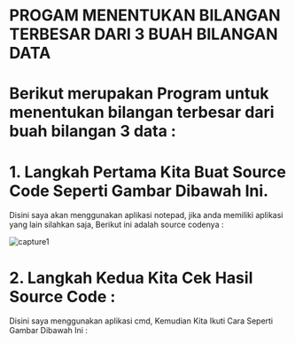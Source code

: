 # PROGAM MENENTUKAN BILANGAN TERBESAR DARI 3 BUAH BILANGAN DATA

# Berikut merupakan Program untuk menentukan  bilangan terbesar dari buah bilangan 3 data :

# 1. Langkah Pertama Kita Buat Source Code Seperti Gambar Dibawah Ini.
   
   Disini saya akan menggunakan aplikasi notepad, jika anda memiliki aplikasi yang lain silahkan saja, Berikut ini adalah source codenya  :
   
![capture1](https://user-images.githubusercontent.com/46512870/52615100-887ff400-2ec6-11e9-8744-e24fd6e6b63b.PNG)

# 2. Langkah Kedua Kita Cek Hasil Source Code :
  Disini saya menggunakan aplikasi cmd, Kemudian Kita Ikuti  Cara Seperti Gambar Dibawah Ini :
  

